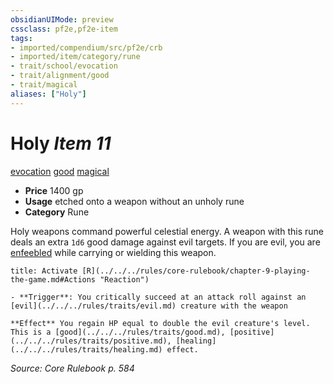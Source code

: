 ```yaml
---
obsidianUIMode: preview
cssclass: pf2e,pf2e-item
tags:
- imported/compendium/src/pf2e/crb
- imported/item/category/rune
- trait/school/evocation
- trait/alignment/good
- trait/magical
aliases: ["Holy"]
---
```

# Holy *Item 11*  
[evocation](evocation.md)  [good](good.md)  [magical](magical.md)  

- **Price** 1400 gp
- **Usage** etched onto a weapon without an unholy rune
- **Category** Rune

Holy weapons command powerful celestial energy. A weapon with this rune deals an extra `1d6` good damage against evil targets. If you are evil, you are [enfeebled](conditions.md#Enfeebled) while carrying or wielding this weapon.

```ad-embed-ability
title: Activate [R](../../../rules/core-rulebook/chapter-9-playing-the-game.md#Actions "Reaction")

- **Trigger**: You critically succeed at an attack roll against an [evil](../../../rules/traits/evil.md) creature with the weapon

**Effect** You regain HP equal to double the evil creature's level. This is a [good](../../../rules/traits/good.md), [positive](../../../rules/traits/positive.md), [healing](../../../rules/traits/healing.md) effect.
```

*Source: Core Rulebook p. 584*
